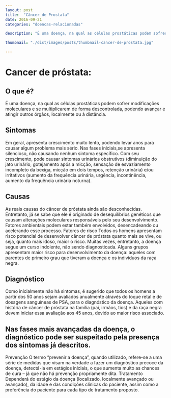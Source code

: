 ```yaml
--- 
layout: post
title:  "Câncer de Prostata"
date: 2016-09-21
categories: "doencas-relacionadas"

description: "É uma doença, na qual as células prostáticas podem sofrer modificações moleculares e se multiplicarem de forma descontrolada, podendo avançar e atingir outros órgãos, localmente ou à distância."

thumbnail: "./dist/images/posts/thumbnail-cancer-de-prostata.jpg"

---
```


# Cancer de próstata:

## O que é?
É uma doença, na qual as células prostáticas podem sofrer modificações moleculares e se multiplicarem de forma descontrolada, podendo avançar e atingir outros órgãos, localmente ou à distância.

## Sintomas
Em geral, apresenta crescimento muito lento, podendo levar anos para causar algum problema mais sério. Nas fases iniciais,se apresenta silencioso, não causando nenhum sintoma específico. Com seu crescimento, pode causar sintomas urinários obstrutivos (diminuição do jato urinário, gotejamento após a micção, sensação de esvaziamento incompleto da bexiga, micção em dois tempos, retenção urinária) e/ou irritativos (aumento da frequência urinária, urgência, incontinência, aumento da frequência urinária noturna).

## Causas
As reais causas do câncer de próstata ainda são desconhecidas. Entretanto, já se sabe que ele é originado de desequilíbrios genéticos que causam alterações moleculares responsáveis pelo seu desenvolvimento. Fatores ambientais podem estar também envolvidos, desencadeando ou acelerando esse processo.
Fatores de risco
Todos os homens apresentam risco potencial de desenvolver câncer de próstata quanto mais se vive, ou seja, quanto mais idoso, maior o risco. Muitas vezes, entretanto, a doença segue um curso indolente, não sendo diagnosticada. Alguns grupos apresentam maior risco para desenvolvimento da doença: aqueles com parentes de primeiro grau que tiveram a doença e os indivíduos da raça negra.

## Diagnóstico
Como inicialmente não há sintomas, é sugerido que todos os homens a partir dos 50 anos sejam avaliados anualmente através do toque retal e de dosagens sanguíneas de PSA, para o diagnóstico da doença. Aqueles com história de câncer de próstata na família (pai, irmãos, tios) e da raça negra devem iniciar essa avaliação aos 45 anos, devido ao maior risco associado.

## Nas fases mais avançadas da doença, o diagnóstico pode ser suspeitado pela presença dos sintomas já descritos.
Prevenção
O termo “prevenir a doença”, quando utilizado, refere-se a uma série de medidas que visam na verdade a fazer um diagnóstico precoce da doença, detectá-la em estágios iniciais, o que aumenta muito as chances de cura – já que não há prevenção propriamente dita.
Tratamento
Dependerá do estágio da doença (localizado, localmente avançado ou avançado), da idade e das condições clínicas do paciente, assim como a preferência do paciente para cada tipo de tratamento proposto.
